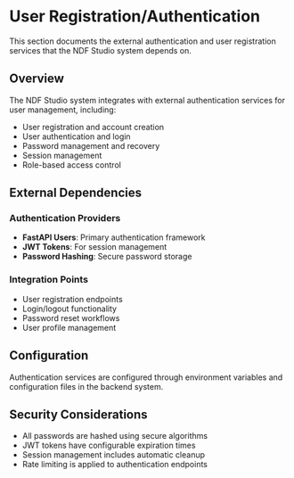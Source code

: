 # User Registration/Authentication

This section documents the external authentication and user registration services that the NDF Studio system depends on.

## Overview

The NDF Studio system integrates with external authentication services for user management, including:

- User registration and account creation
- User authentication and login
- Password management and recovery
- Session management
- Role-based access control

## External Dependencies

### Authentication Providers
- **FastAPI Users**: Primary authentication framework
- **JWT Tokens**: For session management
- **Password Hashing**: Secure password storage

### Integration Points
- User registration endpoints
- Login/logout functionality
- Password reset workflows
- User profile management

## Configuration

Authentication services are configured through environment variables and configuration files in the backend system.

## Security Considerations

- All passwords are hashed using secure algorithms
- JWT tokens have configurable expiration times
- Session management includes automatic cleanup
- Rate limiting is applied to authentication endpoints 